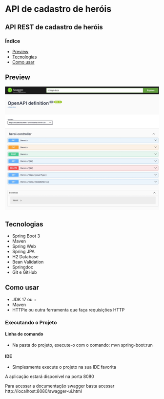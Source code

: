 # API de cadastro de heróis

## API REST de cadastro de heróis 

### Índice
* [Preview](#Preview)
* [Tecnologias](#Tecnologias)
* [Como usar](#Como-usar)


## Preview
![Documentação Swagger](springdoc.jpeg)


## Tecnologias

- Spring Boot 3
- Maven
- Spring Web
- Spring JPA
- H2 Database
- Bean Validation
- Springdoc
- Git e GitHub


## Como usar

- JDK 17 ou +
- Maven
- HTTPie ou outra ferramenta que faça requisições HTTP

### Executando o Projeto

#### Linha de comando
- Na pasta do projeto, execute-o com o comando: mvn spring-boot:run

#### IDE
- Simplesmente execute o projeto na sua IDE favorita

A aplicação estará disponível na porta 8080

Para acessar a documentação swagger basta acessar http://localhost:8080/swagger-ui.html
